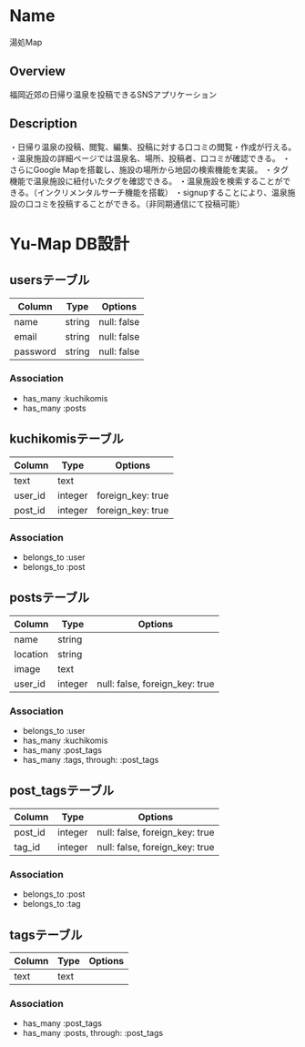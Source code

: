 
# Name

湯処Map

## Overview

福岡近郊の日帰り温泉を投稿できるSNSアプリケーション

## Description

・日帰り温泉の投稿、閲覧、編集、投稿に対する口コミの閲覧・作成が行える。
・温泉施設の詳細ページでは温泉名、場所、投稿者、口コミが確認できる。
・さらにGoogle Mapを搭載し、施設の場所から地図の検索機能を実装。
・タグ機能で温泉施設に紐付いたタグを確認できる。
・温泉施設を検索することができる。（インクリメンタルサーチ機能を搭載）
・signupすることにより、温泉施設の口コミを投稿することができる。（非同期通信にて投稿可能）

# Yu-Map DB設計
## usersテーブル
|Column|Type|Options|
|------|----|-------|
|name|string|null: false|
|email|string|null: false|
|password|string|null: false|
### Association
- has_many :kuchikomis
- has_many :posts

## kuchikomisテーブル
|Column|Type|Options|
|------|----|-------|
|text|text||
|user_id|integer|foreign_key: true|
|post_id|integer|foreign_key: true|
### Association
- belongs_to :user
- belongs_to :post

## postsテーブル
|Column|Type|Options|
|------|----|-------|
|name|string||
|location|string||
|image|text||
|user_id|integer|null: false, foreign_key: true|
### Association
- belongs_to :user
- has_many :kuchikomis
- has_many :post_tags
- has_many  :tags,  through:  :post_tags

## post_tagsテーブル
|Column|Type|Options|
|------|----|-------|
|post_id|integer|null: false, foreign_key: true|
|tag_id|integer|null: false, foreign_key: true|
### Association
- belongs_to :post
- belongs_to :tag

## tagsテーブル
|Column|Type|Options|
|------|----|-------|
|text|text||
### Association
- has_many :post_tags
- has_many  :posts,  through:  :post_tags
